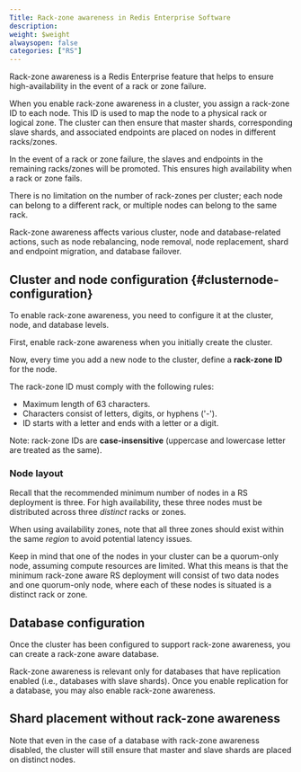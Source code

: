 ```yaml
---
Title: Rack-zone awareness in Redis Enterprise Software
description:
weight: $weight
alwaysopen: false
categories: ["RS"]
---
```

Rack-zone awareness is a Redis Enterprise feature that helps to ensure high-availability in the event of a rack or zone failure.

When you enable rack-zone awareness in a cluster, you assign
a rack-zone ID to each node. This ID is used to map the node to a
physical rack or logical zone. The cluster can then ensure that master shards, corresponding slave shards, and associated endpoints are placed on nodes in different racks/zones.

In the event of a rack or zone failure, the slaves and endpoints in the remaining racks/zones will be promoted. This ensures high availability when a rack or zone fails.

There is no limitation on the number of rack-zones per cluster; each
node can belong to a different rack, or multiple nodes can belong to the
same rack.

Rack-zone awareness affects various cluster, node and database-related
actions, such as node rebalancing, node removal, node replacement, shard and endpoint migration, and database failover.

## Cluster and node configuration {#clusternode-configuration}

To enable rack-zone awareness, you need to configure it at the
cluster, node, and database levels.

First, enable rack-zone awareness when you initially create the cluster.

Now, every time you add a new node to the cluster, define a **rack-zone ID** for the node.

The rack-zone ID must comply with the following rules:

- Maximum length of 63 characters.
- Characters consist of letters, digits, or hyphens ('-').
- ID starts with a letter and ends with a letter or a digit.

Note: rack-zone IDs are **case-insensitive** (uppercase and lowercase letter are treated as the same).

### Node layout

Recall that the recommended minimum number of nodes in a RS deployment is three. For high availability, these three nodes must be distributed across three *distinct* racks or zones.

When using availability zones, note that all three zones should exist within the same *region* to avoid potential latency issues.

Keep in mind that one of the nodes in your cluster can be a quorum-only node, assuming compute resources are limited. What this means is that the minimum rack-zone aware RS deployment will consist of two data nodes and one quorum-only node, where each of these nodes is situated is a distinct rack or zone.

## Database configuration

Once the cluster has been configured to support rack-zone awareness, you can create a rack-zone aware database.

Rack-zone awareness is relevant only for databases that have replication enabled (i.e., databases with slave shards). Once you
enable replication for a database, you may also enable rack-zone awareness.

## Shard placement without rack-zone awareness

Note that even in the case of a database with rack-zone awareness disabled, the cluster will still ensure that master and slave shards are placed on distinct nodes.
